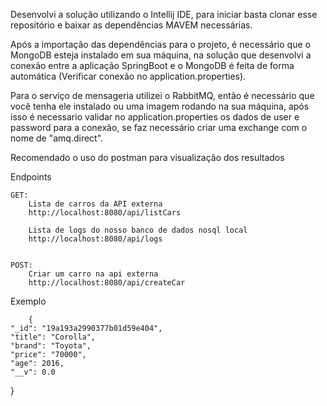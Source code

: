  Desenvolvi a solução utilizando o Intellij IDE, para iniciar  basta clonar esse repositório e baixar as dependências MAVEM necessárias.

 Após a importação das dependências para o projeto, é necessário que o MongoDB esteja instalado em sua máquina, na solução que desenvolvi a conexão entre a aplicação SpringBoot e o MongoDB é feita de forma automática (Verificar conexão no application.properties).

 Para o serviço de mensageria utilizei o RabbitMQ, então é necessário que você tenha ele instalado ou uma imagem rodando na sua máquina, após isso é necessario validar no application.properties os dados de user e password para a conexão, se faz necessário criar uma exchange com o nome de "amq.direct".
 
 Recomendado o uso do postman para visualização dos resultados


Endpoints

	GET:
		Lista de carros da API externa
		http://localhost:8080/api/listCars

		Lista de logs do nosso banco de dados nosql local
		http://localhost:8080/api/logs


	POST:
		Criar um carro na api externa
		http://localhost:8080/api/createCar

Exemplo

		{
    "_id": "19a193a2990377b01d59e404",
    "title": "Corolla",
    "brand": "Toyota",
    "price": "70000",
    "age": 2016,
    "__v": 0.0
}

